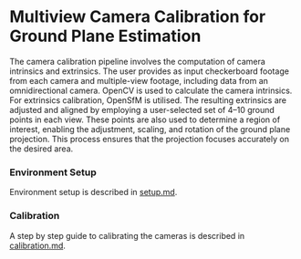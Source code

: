 # Multiview Camera Calibration for Ground Plane Estimation

The camera calibration pipeline involves the computation of camera intrinsics and extrinsics. The user provides as input checkerboard footage from each camera and multiple-view footage, including data from an omnidirectional camera. OpenCV is used to calculate the camera intrinsics. For extrinsics calibration, OpenSfM is utilised. The resulting extrinsics are adjusted and aligned by employing a user-selected set of 4–10 ground points in each view. These points are also used to determine a region of interest, enabling the adjustment, scaling, and rotation of the ground plane projection. This process ensures that the projection focuses accurately on the desired area.
 
### Environment Setup

Environment setup is described in [setup.md](docs/setup.md).


### Calibration
A step by step guide to calibrating the cameras is described in [calibration.md](docs/calibration.md).
